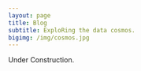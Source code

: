 ```yaml
---
layout: page
title: Blog
subtitle: ExploRing the data cosmos. 
bigimg: /img/cosmos.jpg
---
```


Under Construction. 
